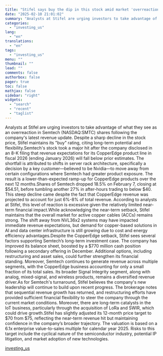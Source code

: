 ```yaml
---
title: "Stifel says buy the dip in this stock amid market 'overreaction'"
date: "2025-02-10 21:01:02"
summary: "Analysts at Stifel are urging investors to take advantage of what they see as an overreaction in Semtech (NASDAQ:SMTC) shares following the company's latest revenue update. Despite a sharp decline in the stock price, Stifel maintains its \"buy\" rating, citing long-term potential and flexibility.Semtech's stock took a major hit after..."
categories:
  - "investing_us"
lang:
  - "en"
translations:
  - "en"
tags:
  - "investing_us"
menu: ""
thumbnail: ""
lead: ""
comments: false
authorbox: false
pager: true
toc: false
mathjax: false
sidebar: "right"
widgets:
  - "search"
  - "recent"
  - "taglist"
---
```


Analysts at Stifel are urging investors to take advantage of what they see as an overreaction in Semtech (NASDAQ:SMTC) shares following the company's latest revenue update. Despite a sharp decline in the stock price, Stifel maintains its "buy" rating, citing long-term potential and flexibility.Semtech's stock took a major hit after the company disclosed in an 8-K filing that revenue expectations for its CopperEdge product line in fiscal 2026 (ending January 2026) will fall below prior estimates. The shortfall is attributed to shifts in server rack architecture, specifically a decision by a key customer—believed to be Nvidia—to move away from certain configurations where Semtech had greater product exposure. The result is a lower-than-expected ramp-up for CopperEdge products over the next 12 months.Shares of Semtech dropped 18.5% on February 7, closing at $54.51, before tumbling another 27% in after-hours trading to below $40. This steep decline came despite the fact that CopperEdge revenue was projected to account for just 6%-8% of total revenue. According to analysts at Stifel, this level of reaction is excessive given the relatively limited near-term financial impact.While acknowledging the near-term setback, Stifel maintains that the overall market for active copper cables (ACCs) remains strong. The shift away from NVL36x2 systems may have impacted immediate revenue expectations, but demand for copper-based solutions in AI and data center infrastructure is still growing due to cost and energy efficiency advantages.Despite the CopperEdge setback, Stifel sees several factors supporting Semtech’s long-term investment case. The company has improved its balance sheet, boosted by a $770 million cash position following a secondary offering in December. Additional options, including restructuring and asset sales, could further strengthen its financial standing. Moreover, Semtech continues to generate revenue across multiple segments, with the CopperEdge business accounting for only a small fraction of its total sales. Its broader Signal Integrity segment, along with analog, mixed-signal, and wireless products, remains a diversified revenue driver.As for Semtech's turnaround, Stifel believes the company's new leadership will continue to build upon recent progress. The brokerage notes that sequential revenue growth has returned, and restructuring efforts have provided sufficient financial flexibility to steer the company through the current market conditions. Moreover, there are long-term catalysts in the IoT business, particularly through the acquisition of LoRa and SWIR, which could drive growth.Stifel has slightly adjusted its 12-month price target to $70 from $75, reflecting the near-term revenue hit but maintaining confidence in the company’s broader trajectory. The valuation is based on a 6.1x enterprise value-to-sales multiple for calendar year 2025. Risks to this target include the cyclical nature of the semiconductor industry, potential IP litigation, and market adoption of new technologies.

[investing_us](https://www.investing.com/news/pro/stifel-says-buy-the-dip-in-this-stock-amid-market-overreaction-432SI-3859056)
